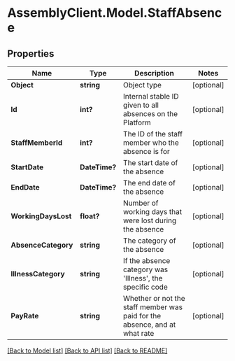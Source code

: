 # AssemblyClient.Model.StaffAbsence
## Properties

Name | Type | Description | Notes
------------ | ------------- | ------------- | -------------
**Object** | **string** | Object type | [optional] 
**Id** | **int?** | Internal stable ID given to all absences on the Platform | [optional] 
**StaffMemberId** | **int?** | The ID of the staff member who the absence is for | [optional] 
**StartDate** | **DateTime?** | The start date of the absence | [optional] 
**EndDate** | **DateTime?** | The end date of the absence | [optional] 
**WorkingDaysLost** | **float?** | Number of working days that were lost during the absence | [optional] 
**AbsenceCategory** | **string** | The category of the absence | [optional] 
**IllnessCategory** | **string** | If the absence category was &#39;Illness&#39;, the specific code | [optional] 
**PayRate** | **string** | Whether or not the staff member was paid for the absence, and at what rate | [optional] 

[[Back to Model list]](../README.md#documentation-for-models) [[Back to API list]](../README.md#documentation-for-api-endpoints) [[Back to README]](../README.md)


